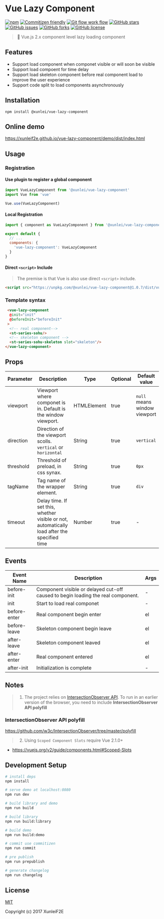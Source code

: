 # Vue Lazy Component


[![npm](https://img.shields.io/npm/v/@xunlei/vue-lazy-component.svg)](https://www.npmjs.com/package/@xunlei/vue-lazy-component)
[![Commitizen friendly](https://img.shields.io/badge/commitizen-friendly-brightgreen.svg)](http://commitizen.github.io/cz-cli/)
[![Git flow work flow](https://img.shields.io/badge/git--flow-workflow-brightgreen.svg)](https://github.com/nvie/gitflow/)
[![GitHub stars](https://img.shields.io/github/stars/xunleif2e/vue-lazy-component.svg)](https://github.com/xunleif2e/vue-lazy-component/stargazers)
[![GitHub issues](https://img.shields.io/github/issues/xunleif2e/vue-lazy-component.svg)](https://github.com/xunleif2e/vue-lazy-component/issues)
[![GitHub forks](https://img.shields.io/github/forks/xunleif2e/vue-lazy-component.svg)](https://github.com/xunleif2e/vue-lazy-component/network)
[![GitHub license](https://img.shields.io/badge/license-MIT-blue.svg)](https://raw.githubusercontent.com/xunleif2e/vue-lazy-component/master/LICENSE)

> 🐌 Vue.js 2.x component level lazy loading component


## Features

- Support load component when componet visible or will soon be visible
- Support load compoent for time delay
- Support load skeleton component before real component load to improve the user experience
- Support code split to load components asynchronously

## Installation
```
npm install @xunlei/vue-lazy-component
```

## Online demo

https://xunleif2e.github.io/vue-lazy-component/demo/dist/index.html

## Usage

### Registration

#### Use plugin to register a global component

```javascript
import VueLazyComponent from '@xunlei/vue-lazy-component'
import Vue from 'vue'

Vue.use(VueLazyComponent)
```
#### Local Registration

```javascript
import { component as VueLazyComponent } from '@xunlei/vue-lazy-component'

export default {
  // ...
  components: {
    'vue-lazy-component': VueLazyComponent
  }
}
```

####  Direct `<script>` Include
>  The premise is that Vue is also use direct `<script>` include.

```html
<script src="https://unpkg.com/@xunlei/vue-lazy-component@1.0.7/dist/vue-lazy-component.js"></script>
```

### Template syntax
```html
 <vue-lazy-component
  @init="init"
  @beforeInit="beforeInit"
 >
  <!-- real component-->
  <st-series-sohu/>
  <!-- skeleton component -->
  <st-series-sohu-skeleton slot="skeleton"/>
</vue-lazy-component>
```

## Props
| Parameter                    | Description  | Type | Optional | Default value |
|-------------------------|-------|------|--------|--------|
| viewport | Viewport where componet is in. Default is the window viewport.| HTMLElement | true      | `null` means window viewport |
| direction | Direction of the viewport scolls. `vertical` or  `horizontal` | String | true      | `vertical` |
| threshold | Threshold of preload, in css synax. | String | true      | `0px` |
| tagName | Tag name of the wrapper element.  | String | true  | `div` |
| timeout | Delay time. If set this, whether visible or not, automatically load after the specified time  | Number | true    | - |

## Events

| Event Name                    | Description  | Args
|-------------------------|-------|------|
| before-init | Component visible or delayed cut-off caused to begin loading the real component. | - |
| init | Start to load real componet | - |
| before-enter | Real component begin enter | el |
| before-leave | Skeleton component begin leave | el |
| after-leave | Skeleton component leaved | el |
| after-enter | Real component entered | el |
| after-init |  Initialization is complete | - |

## Notes

> 1. The project relies on [IntersectionObserver API](https://developer.mozilla.org/en-US/docs/Web/API/Intersection_Observer_API). To run in an earlier version of the browser, you need to include **IntersectionObserver API polyfill**

### IntersectionObserver API polyfill

https://github.com/w3c/IntersectionObserver/tree/master/polyfill

> 2. Using `Scoped Component Slots` require Vue 2.1.0+

- https://vuejs.org/v2/guide/components.html#Scoped-Slots

## Development Setup

``` bash
# install deps
npm install

# serve demo at localhost:8080
npm run dev

# build library and demo
npm run build

# build library
npm run build:library

# build demo
npm run build:demo

# commit use commitizen
npm run commit

# pre publish
npm run prepublish

# generate changelog
npm run changelog
```
## License

[MIT](http://opensource.org/licenses/MIT)

Copyright (c) 2017 XunleiF2E
